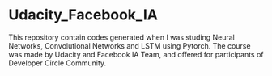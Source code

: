 # Udacity_Facebook_IA
This repository contain codes generated when I was studing Neural Networks, Convolutional Networks and LSTM using Pytorch. The course was made by Udacity and Facebook IA Team, and offered for participants of Developer Circle Community.

